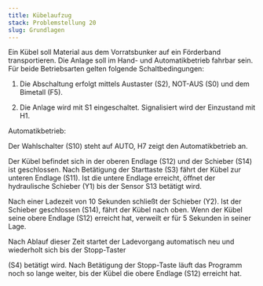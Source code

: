```yaml
---
title: Kübelaufzug
stack: Problemstellung 20
slug: Grundlagen
---
```


Ein Kübel soll Material aus dem Vorratsbunker auf ein Förderband transportieren. Die Anlage soll im Hand- und Automatikbetrieb fahrbar sein. Für beide Betriebsarten gelten folgende Schaltbedingungen:

1. Die Abschaltung erfolgt mittels Austaster (S2), NOT-AUS (S0) und dem Bimetall (F5).

2. Die Anlage wird mit S1 eingeschaltet. Signalisiert wird der Einzustand mit H1.

Automatikbetrieb:

Der Wahlschalter (S10) steht auf AUTO, H7 zeigt den Automatikbetrieb an.

Der Kübel befindet sich in der oberen Endlage (S12) und der Schieber (S14) ist geschlossen. Nach Betätigung der Starttaste (S3) fährt der Kübel zur unteren Endlage (S11). Ist die untere
Endlage erreicht, öffnet der hydraulische Schieber (Y1) bis der Sensor S13 betätigt wird.

Nach einer Ladezeit von 10 Sekunden schließt der Schieber (Y2). Ist der Schieber geschlossen (S14), fährt der Kübel nach oben. Wenn der Kübel seine obere Endlage (S12) erreicht hat, verweilt er für 5 Sekunden in seiner Lage.

Nach Ablauf dieser Zeit startet der Ladevorgang automatisch neu und wiederholt sich bis der Stopp-Taster

(S4) betätigt wird. Nach Betätigung der Stopp-Taste läuft das Programm noch so lange weiter, bis der Kübel die obere Endlage (S12) erreicht hat.
